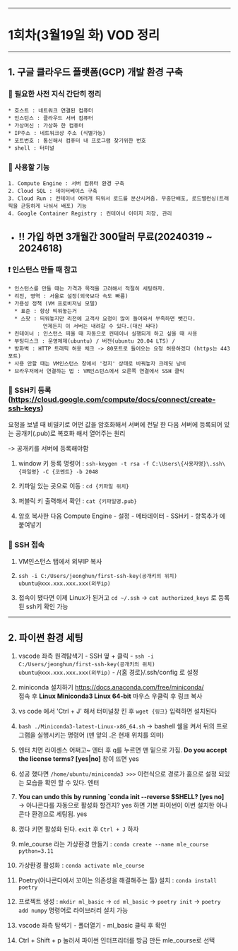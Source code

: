 -----------------------------------------------
# 1회차(3월19일 화) VOD 정리
------------------------------------------------

## 1. 구글 클라우드 플랫폼(GCP) 개발 환경 구축

  ### :page_with_curl: 필요한 사전 지식 간단히 정리  
    * 호스트 : 네트워크 연결된 컴퓨터
    * 인스턴스 : 클라우드 서버 컴퓨터
    * 가상머신 : 가상화 한 컴퓨터
    * IP주소 : 네트워크상 주소 (식별가능)
    * 포트번호 : 통신해서 컴퓨터 내 프로그램 찾기위한 번호
    * shell : 터미널
    
  ### :wrench: 사용할 기능
    1. Compute Engine : 서버 컴퓨터 환경 구축
    2. Cloud SQL : 데이터베이스 구축
    3. Cloud Run : 컨테이너 여러개 띄워서 로드를 분산시켜줌. 무중단배포, 로드밸런싱(트래픽을 균등하게 나눠서 배포) 기능
    4. Google Container Registry : 컨테이너 이미지 저장, 관리
    
  * ## **:bangbang: 가입 하면 3개월간 300달러 무료(20240319 ~ 2024618)**
  
  ### :exclamation: 인스턴스 만들 때 참고
    * 인스턴스를 만들 때는 가격과 목적을 고려해서 적절히 세팅하자.
    * 리전, 영역 : 서울로 설정(외국보다 속도 빠름)
    * 가용성 정책 (VM 프로비저닝 모델)
      * 표준 : 항상 띄워놓는거
      * 스팟 : 띄워놓지만 리전에 고객사 요청이 많이 들어와서 부족하면 뺏긴다.
               언제든지 이 서버는 내려갈 수 있다.(대신 싸다)
    * 컨테이너 : 인스턴스 띄울 때 자동으로 컨테이너 실행되게 하고 싶을 때 사용
    * 부팅디스크 : 운영체제(ubuntu) / 버전(ubuntu 20.04 LTS) /   
    * 방화벽 : HTTP 트래픽 허용 체크 -> 80포트로 들어오는 요청 허용하겠다 (https는 443포트)
    * 사용 안할 때는 VM인스턴스 창에서 '정지' 상태로 바꿔놓자 크레딧 낭비
    * 브라우저에서 연결하는 법 : VM인스턴스에서 오른쪽 연결에서 SSH 클릭
    
  ### :pushpin: SSH키 등록 (<https://cloud.google.com/compute/docs/connect/create-ssh-keys>)
  요청을 보낼 때 비밀키로 어떤 값을 암호화해서 서버에 전달 한 다음 서버에 등록되어 있는 공개키(.pub)로 복호화 해서 열어주는 원리
    
  -> 공개키를 서버에 등록해야함
  
  1. window 키 등록 명령어 : `ssh-keygen -t rsa -f C:\Users\{사용자명}\.ssh\{파일명} -C {코멘트} -b 2048`
   
  2. 키파일 있는 곳으로 이동 : `cd {키파일 위치}`
   
  3. 퍼블릭 키 출력해서 확인 : `cat {키파일명.pub}`
   
  4. 암호 복사한 다음 Compute Engine - 설정 - 메타데이터 - SSH키 - 항목추가 에 붙여넣기


    
  ### :pushpin: SSH 접속
  1. VM인스턴스 탭에서 외부IP 복사
   
  2. `ssh -i C:/Users/jeonghun/first-ssh-key(공개키의 위치) ubuntu@xxx.xxx.xxx.xxx(외부ip)`
   
  3. 접속이 됐다면 이제 Linux가 된거고 `cd ~/.ssh` -> `cat authorized_keys` 로 등록된 ssh키 확인 가능
----------------------------------------









## 2. 파이썬 환경 세팅

  1. vscode 좌측 원격탐색기 - SSH 옆 + 클릭 - `ssh -i C:/Users/jeonghun/first-ssh-key(공개키의 위치) ubuntu@xxx.xxx.xxx.xxx(외부ip)` - /{홈 경로}/.ssh/config 로 설정

  2. miniconda 설치하기 <https://docs.anaconda.com/free/miniconda/>     
     접속 후 **Linux Miniconda3 Linux 64-bit** 마우스 우클릭 후 링크 복사
     
  3. vs code 에서 'Ctrl + J' 해서 터미널창 킨 후 `wget {링크}` 입력하면 설치된다
     
  4. `bash ./Miniconda3-latest-Linux-x86_64.sh`
      -> bashell 쉘을 켜서 뒤의 프로그램을 실행시키는 명령어 (맨 앞의 .은 현재 위치를 의미)
     
  5. 엔터 치면 라이센스 어쩌고~ 엔터 후 q를 누르면 맨 밑으로 가짐.
      **Do you accept the license terms? [yes|no]** 창이 뜨면 yes
     
  6. 성공 했다면 `/home/ubuntu/miniconda3 >>>` 이런식으로 경로가 홈으로 설정 되있는 모습을 확인 할 수 있다. 엔터
   
  7. **You can undo this by running `conda init --reverse $SHELL? [yes no]**     
      -> 아나콘다를 자동으로 활성화 할건지? yes 하면 기본 파이썬이 이번 설치한 아나콘다 환경으로 세팅됨. yes

  8. 껐다 키면 활성화 된다. `exit` 후 `Ctrl + J` 하자
    
  9. mle_course 라는 가상환경 만들기 :  `conda create --name mle_course python=3.11`

  10. 가상환경 활성화 : `conda activate mle_course`
     
  11. Poetry(아나콘다에서 꼬이는 의존성을 해결해주는 툴) 설치 : `conda install poetry`

  12. 프로젝트 생성 : `mkdir ml_basic` -> `cd ml_basic` -> `poetry init` -> `poetry add numpy` 명령어로 라이브러리 설치 가능

  13. vscode 좌측 탐색기 - 폴더열기 - ml_basic 클릭 후 확인

  14. Ctrl + Shift + p 눌러서 파이썬 인터프리터를 방금 만든 mle_course로 선택
